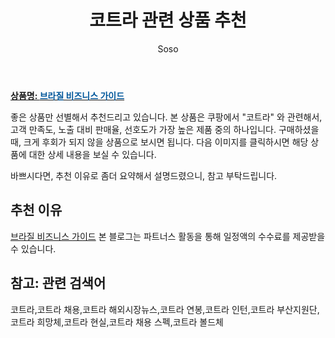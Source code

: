﻿---
layout: post
title:  "코트라 관련 상품 추천"
author: Soso
categories: [ 패션의류 ]
tags: [코트라,코트라 채용,코트라 해외시장뉴스,코트라 연봉,코트라 인턴,코트라 부산지원단,코트라 희망체,코트라 현실,코트라 채용 스펙,코트라 볼드체]
image: https://ads-partners.coupang.com/image1/kFG0AwXyISAMhqJakCa_ivwADG0MQjSH1j3t9Dlc_XLaVTtR8esnwovaJy8FvjO1S6kcjnSyK7hUCZLdG0fj5kkb4lwNEt2RzNd0Jz2svhI2tB3FrrZQ6nUV_VQGSohpZZFz3p2nhkXarz9bSRhjEV8bzWWWaqrokQJr2SQ3ZWoQhS11EbWfMlCh3JTdwMlOYFV6FDdWC2xJntubZrP98mof1-G32iiHnN9XcgV_jkValeTo6bKqd14kwN08psxFa-c7gnpYQ6MRq1kCcoEix0PhmNBDVZpBYMqjo-EE 
description: "쿠팡에서 코트라 관련 상품으로 가장 고객 선호도가 높은 제품 중 하나입니다."
---

<a href="https://link.coupang.com/re/AFFSDP?lptag=AF5673682&pageKey=4348293&itemId=20650691&vendorItemId=3030147723&traceid=V0-153-279fd6d70194a58d&requestid=20231116175439477114214921&token=31850C%7CMIXED"><b>상품명: <font color='#01579B'>브라질 비즈니스 가이드</font></b></a>

좋은 상품만 선별해서 추천드리고 있습니다.
본 상품은 쿠팡에서 "코트라" 와 관련해서, 고객 만족도, 노출 대비 판매율, 선호도가 가장 높은 제품 중의 하나입니다.
구매하셨을 때, 크게 후회가 되지 않을 상품으로 보시면 됩니다. 
다음 이미지를 클릭하시면 해당 상품에 대한 상세 내용을 보실 수 있습니다.

바쁘시다면, 추천 이유로 좀더 요약해서 설명드렸으니, 참고 부탁드립니다.

## 추천 이유 

<a href="https://link.coupang.com/re/AFFSDP?lptag=AF5673682&pageKey=4348293&itemId=20650691&vendorItemId=3030147723&traceid=V0-153-279fd6d70194a58d&requestid=20231116175439477114214921&token=31850C%7CMIXED">브라질 비즈니스 가이드</a>
본 블로그는 파트너스 활동을 통해 일정액의 수수료를 제공받을 수 있습니다.

## 참고: 관련 검색어    
코트라,코트라 채용,코트라 해외시장뉴스,코트라 연봉,코트라 인턴,코트라 부산지원단,코트라 희망체,코트라 현실,코트라 채용 스펙,코트라 볼드체